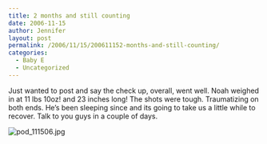 ```yaml
---
title: 2 months and still counting
date: 2006-11-15
author: Jennifer
layout: post
permalink: /2006/11/15/200611152-months-and-still-counting/
categories:
  - Baby E
  - Uncategorized
---
```

Just wanted to post and say the check up, overall, went well. Noah weighed in at 11 lbs 10oz! and 23 inches long! The shots were tough. Traumatizing on both ends. He&#8217;s been sleeping since and its going to take us a little while to recover. Talk to you guys in a couple of days.

<img id="image69" alt="pod_111506.jpg" src="http://static.squarespace.com/static/50db6bb3e4b015296cd43789/50dfa5b1e4b0dc6320e0b5ea/50dfa5b1e4b0dc6320e0b62b/1163610504000/?format=original" />
